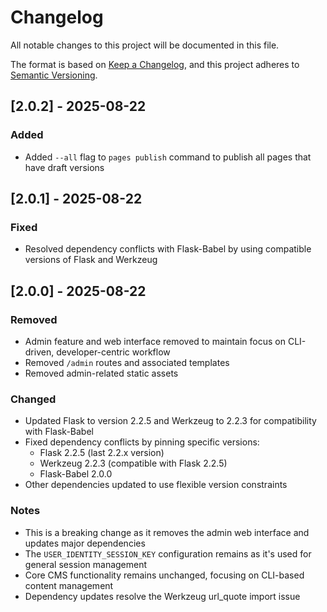 # Changelog

All notable changes to this project will be documented in this file.

The format is based on [Keep a Changelog](https://keepachangelog.com/en/1.0.0/),
and this project adheres to [Semantic Versioning](https://semver.org/spec/v2.0.0.html).

## [2.0.2] - 2025-08-22

### Added
- Added `--all` flag to `pages publish` command to publish all pages that have draft versions

## [2.0.1] - 2025-08-22

### Fixed
- Resolved dependency conflicts with Flask-Babel by using compatible versions of Flask and Werkzeug

## [2.0.0] - 2025-08-22

### Removed
- Admin feature and web interface removed to maintain focus on CLI-driven, developer-centric workflow
- Removed `/admin` routes and associated templates
- Removed admin-related static assets

### Changed
- Updated Flask to version 2.2.5 and Werkzeug to 2.2.3 for compatibility with Flask-Babel
- Fixed dependency conflicts by pinning specific versions:
  - Flask 2.2.5 (last 2.2.x version)
  - Werkzeug 2.2.3 (compatible with Flask 2.2.5)
  - Flask-Babel 2.0.0
- Other dependencies updated to use flexible version constraints

### Notes
- This is a breaking change as it removes the admin web interface and updates major dependencies
- The `USER_IDENTITY_SESSION_KEY` configuration remains as it's used for general session management
- Core CMS functionality remains unchanged, focusing on CLI-based content management
- Dependency updates resolve the Werkzeug url_quote import issue
